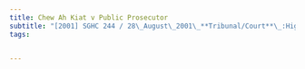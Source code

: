 ```yaml
---
title: Chew Ah Kiat v Public Prosecutor 
subtitle: "[2001] SGHC 244 / 28\_August\_2001\_**Tribunal/Court**\_:High\_Court\_**Coram**\_:Yong\_Pung\_How\_CJ\_**Counsel\_Name(s)**\_:Jeyaraj\_Indra\_Raj\_and\_Harold\_Seet\_(Harold\_Seet\_&\_Indra\_Raj)\_for\_the\_appellant;\_Tan\_Boon\_Gin\_(Deputy\_Public\_Prosecutor)\_for\_the\_respondent\_**Parties**\_:Chew\_Ah\_Kiat\_—\_Public\_Prosecutor"
tags:


---
```


